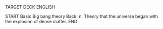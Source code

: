 TARGET DECK
ENGLISH

START
Basic
Big bang theory
Back: n. Theory that the universe began with the explosion of dense matter.
END
